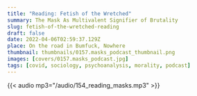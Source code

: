 ```yaml
---
title: "Reading: Fetish of the Wretched"
summary: The Mask As Multivalent Signifier of Brutality
slug: fetish-of-the-wretched-reading
draft: false
date: 2022-04-06T02:59:37.129Z
place: On the road in Bumfuck, Nowhere
thumbnail: thumbnails/0157.masks_podcast_thumbnail.png
images: [covers/0157.masks_podcast.jpg]
tags: [covid, sociology, psychoanalysis, morality, podcast]
---
```


{{< audio mp3="/audio/154_reading_masks.mp3" >}}
